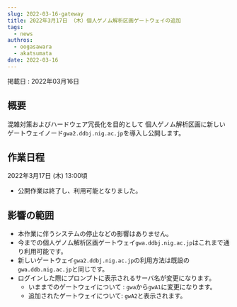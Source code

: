```yaml
---
slug: 2022-03-16-gateway
title: 2022年3月17日 （木）個人ゲノム解析区画ゲートウェイの追加
tags:
  - news
authros:
  - oogasawara
  - akatsumata
date: 2022-03-16
---
```


掲載日 : 2022年03月16日

## 概要

混雑対策およびハードウェア冗長化を目的として
個人ゲノム解析区画に新しいゲートウェイノード`gwa2.ddbj.nig.ac.jp`を導入し公開します。


## 作業日程

2022年3月17日 (木) 13:00頃 

- 公開作業は終了し、利用可能となりました。


## 影響の範囲

- 本作業に伴うシステムの停止などの影響はありません。
- 今までの個人ゲノム解析区画ゲートウェイ`gwa.ddbj.nig.ac.jp`はこれまで通り利用可能です。
- 新しいゲートウェイ`gwa2.ddbj.nig.ac.jp`の利用方法は既設の`gwa.ddb.nig.ac.jp`と同じです。
- ログインした際にプロンプトに表示されるサーバ名が変更になります。
    - いままでのゲートウェイについて : `gwa`から`gwA1`に変更になります。
    - 追加されたゲートウェイについて: `gwA2`と表示されます。


